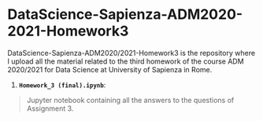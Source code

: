 # DataScience-Sapienza-ADM2020-2021-Homework3
DataScience-Sapienza-ADM2020/2021-Homework3 is the repository where I upload 
all the material related to the third homework of the course ADM 2020/2021 for Data Science at University of Sapienza in Rome.


1.  **```Homework_3 (final).ipynb```**:
> Jupyter notebook containing all the answers to the questions of Assignment 3.
